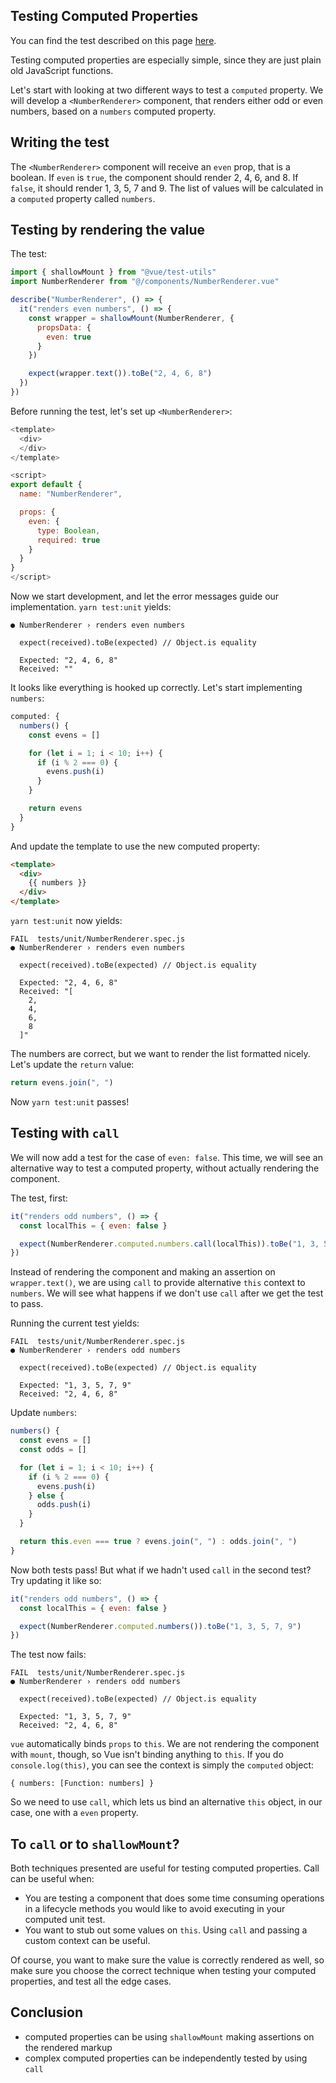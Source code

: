 ## Testing Computed Properties

You can find the test described on this page [here](https://github.com/lmiller1990/vue-testing-handbook/tree/master/demo-app/tests/unit/NumberRenderer.spec.js).

Testing computed properties are especially simple, since they are just plain old JavaScript functions.

Let's start with looking at two different ways to test a `computed` property. We will develop a `<NumberRenderer>` component, that renders either odd or even numbers, based on a `numbers` computed property. 

## Writing the test

The `<NumberRenderer>` component will receive an `even` prop, that is a boolean. If `even` is `true`, the component should render 2, 4, 6, and 8. If `false`, it should render 1, 3, 5, 7 and 9. The list of values will be calculated in a `computed` property called `numbers`.

## Testing by rendering the value

The test:

```js
import { shallowMount } from "@vue/test-utils"
import NumberRenderer from "@/components/NumberRenderer.vue"

describe("NumberRenderer", () => {
  it("renders even numbers", () => {
    const wrapper = shallowMount(NumberRenderer, {
      propsData: {
        even: true
      }
    })

    expect(wrapper.text()).toBe("2, 4, 6, 8")
  })
})
```

Before running the test, let's set up `<NumberRenderer>`:

```js
<template>
  <div>
  </div>
</template>

<script>
export default {
  name: "NumberRenderer",

  props: {
    even: {
      type: Boolean,
      required: true
    }
  }
}
</script>
```

Now we start development, and let the error messages guide our implementation. `yarn test:unit` yields:

```
● NumberRenderer › renders even numbers

  expect(received).toBe(expected) // Object.is equality

  Expected: "2, 4, 6, 8"
  Received: ""
```

It looks like everything is hooked up correctly. Let's start implementing `numbers`:

```js
computed: {
  numbers() {
    const evens = []

    for (let i = 1; i < 10; i++) {
      if (i % 2 === 0) {
        evens.push(i)
      }
    }

    return evens
  }
}
```

And update the template to use the new computed property:

```html
<template>
  <div>
    {{ numbers }}
  </div>
</template>
```

`yarn test:unit` now yields:

```
FAIL  tests/unit/NumberRenderer.spec.js
● NumberRenderer › renders even numbers

  expect(received).toBe(expected) // Object.is equality

  Expected: "2, 4, 6, 8"
  Received: "[
    2,
    4,
    6,
    8
  ]"
```

The numbers are correct, but we want to render the list formatted nicely. Let's update the `return` value:

```js
return evens.join(", ")
```

Now `yarn test:unit` passes! 

## Testing with `call` 

We will now add a test for the case of `even: false`. This time, we will see an alternative way to test a computed property, without actually rendering the component.

The test, first:

```js
it("renders odd numbers", () => {
  const localThis = { even: false }

  expect(NumberRenderer.computed.numbers.call(localThis)).toBe("1, 3, 5, 7, 9")
})
```

Instead of rendering the component and making an assertion on `wrapper.text()`, we are using `call` to provide alternative `this` context to `numbers`. We will see what happens if we don't use `call` after we get the test to pass.

Running the current test yields:

```
FAIL  tests/unit/NumberRenderer.spec.js
● NumberRenderer › renders odd numbers

  expect(received).toBe(expected) // Object.is equality

  Expected: "1, 3, 5, 7, 9"
  Received: "2, 4, 6, 8"
```

Update `numbers`:


```js
numbers() {
  const evens = []
  const odds = []

  for (let i = 1; i < 10; i++) {
    if (i % 2 === 0) {
      evens.push(i)
    } else {
      odds.push(i)
    }
  }

  return this.even === true ? evens.join(", ") : odds.join(", ")
}
```

Now both tests pass! But what if we hadn't used `call` in the second test? Try updating it like so:

```js
it("renders odd numbers", () => {
  const localThis = { even: false }

  expect(NumberRenderer.computed.numbers()).toBe("1, 3, 5, 7, 9")
})
```

The test now fails:

```
FAIL  tests/unit/NumberRenderer.spec.js
● NumberRenderer › renders odd numbers

  expect(received).toBe(expected) // Object.is equality

  Expected: "1, 3, 5, 7, 9"
  Received: "2, 4, 6, 8"
```

`vue` automatically binds `props` to `this`. We are not rendering the component with `mount`, though, so Vue isn't binding anything to `this`. If you do `console.log(this)`, you can see the context is simply the `computed` object:

```
{ numbers: [Function: numbers] }
```

So we need to use `call`, which lets us bind an alternative `this` object, in our case, one with a `even` property.

## To `call` or to `shallowMount`?

Both techniques presented are useful for testing computed properties. Call can be useful when:

- You are testing a component that does some time consuming operations in a lifecycle methods you would like to avoid executing in your computed unit test.
- You want to stub out some values on `this`. Using `call` and passing a custom context can be useful. 

Of course, you want to make sure the value is correctly rendered as well, so make sure you choose the correct technique when testing your computed properties, and test all the edge cases.

## Conclusion

- computed properties can be using `shallowMount` making assertions on the rendered markup
- complex computed properties can be independently tested by using `call`
